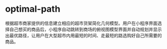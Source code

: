 # optimal-path
根据超市商家提供的信息建立相应的超市货架简化几何模型。用户在小程序界面选择自己想买的商品后，小程序自动跳转到商场的俯视图模型界面并自动规划并显示出最优路径，让用户在大型超市内用最短的时间、走最短的路选购好自己所需要的商品。
